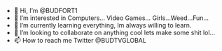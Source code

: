 - 👋 Hi, I’m @BUDFORT1
- 👀 I’m interested in Computers... Video Games... Girls...Weed...Fun...
- 🌱 I’m currently learning everything, Im always willing to learn.
- 💞️ I’m looking to collaborate on anything cool lets make some shit lol...
- 📫 How to reach me Twitter @BUDTVGLOBAL

<!---
BUDFORT1/BUDFORT1 is a ✨ special ✨ repository because its `README.md` (this file) appears on your GitHub profile.
You can click the Preview link to take a look at your changes.
--->
